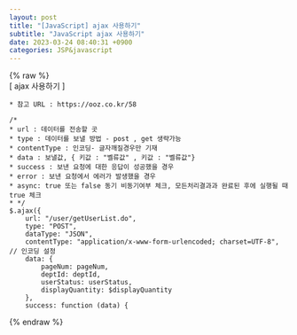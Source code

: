 ```yaml
---  
layout: post  
title: "[JavaScript] ajax 사용하기"  
subtitle: "JavaScript ajax 사용하기"  
date: 2023-03-24 08:40:31 +0900  
categories: JSP&javascript  
---  
```

{% raw %}  
[ ajax 사용하기 ]  
  
	* 참고 URL : https://ooz.co.kr/58  
  
	/*  
    * url : 데이터를 전송할 곳  
    * type : 데이터를 보낼 방법 - post , get 생략가능  
    * contentType : 인코딩- 글자깨질경우만 기재  
    * data : 보낼값, { 키값 : "벨류값" , 키값 : "벨류값"}  
    * success : 보낸 요청에 대한 응답이 성공했을 경우  
    * error : 보낸 요청에서 에러가 발생했을 경우  
	* async: true 또는 false 동기 비동기여부 체크, 모든처리결과과 완료된 후에 실행될 때 true 체크  
    * */  
    $.ajax({  
        url: "/user/getUserList.do",  
        type: "POST",  
        dataType: "JSON",  
        contentType: "application/x-www-form-urlencoded; charset=UTF-8", // 인코딩 설정  
        data: {  
            pageNum: pageNum,  
            deptId: deptId,  
            userStatus: userStatus,  
            displayQuantity: $displayQuantity  
        },  
        success: function (data) {                                                                                                                                                                                                                                                                                                                                                                                                                                                                                                                                                                                                                                                                                                           
{% endraw %}
